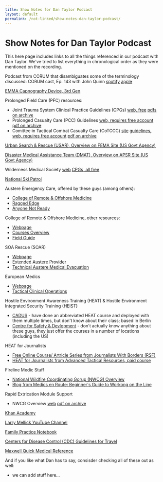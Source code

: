 ```yaml
---
title: Show Notes for Dan Taylor Podcast
layout: default
permalink: /not-linked/show-notes-dan-taylor-podcast/
---
```


# Show Notes for Dan Taylor Podcast

This here page includes links to all the things referenced in our podcast with Dan Taylor.  We've tried to list everything in chronological order as they were mentioned on the recording.


Podcast from CORUM that disambiguates some of the terminology discussed: CORUM cast, Ep. 143 with John Quinn [spotify](https://open.spotify.com/episode/5ybZ41uzmd45WnGj65T6Gz) [apple](https://podcasts.apple.com/us/podcast/143-mim25-john-quinn-damage-control-resus-ukraine/id1691996344?i=1000708707040)

[EMMA Capnography Device, 3rd Gen](https://www.masimo.com/products/wearables/emma-capnograph/)

Prolonged Field Care (PFC) resources:
- Joint Trauma System Clinical Practice Guidelines (CPGs) [web, free](https://jts.health.mil/index.cfm/CPGs/cpgs) [pdfs on archive](https://archive.org/details/prolonged-casualty-care-guidelines-21-dec-2021-id-91)
- Prolonged Casualty Care (PCC) Guidelines [web, requires free account](https://deployedmedicine.allogy.net/learner/collections/257/contents/2423) [pdf on archive](https://archive.org/details/prolonged-casualty-care-guidelines/Prolonged%20Casualty%20Care%20Guidelines)
- Comittee in Tactical Combat Casualty Care (CoTCCC) [site](https://jts.health.mil/index.cfm/committees/cotccc) [guidelines, web, requires free account](https://jts.health.mil/index.cfm/committees/cotccc/guidelines) [pdf on archive](https://archive.org/details/prolonged-casualty-care-guidelines/TCCC%20Guidelines)

[Urban Search & Rescue (USAR), Overview on FEMA Site (US Govt Agency)](https://www.fema.gov/emergency-managers/national-preparedness/frameworks/urban-search-rescue)

[Disaster Medical Assistance Team (DMAT), Overview on APSR Site (US Govt Agency)](https://aspr.hhs.gov/NDMS/Pages/dmat.aspx)

Wilderness Medical Society [web](https://wms.org/) [CPGs, all free](https://journals.sagepub.com/topic/collections-wem/wem-1-wilderness_medicine_clinical_practice_guidelines?journalCode=wem)

[National Ski Patrol](https://www.nsp.org/Web/NSPWebsite/Home.aspx)

Austere Emergency Care, offered by these guys (among others):
- [College of Remote & Offshore Medicine](https://corom.edu.mt/austere-emergency-care/)
- [Ragged Edge](https://www.raggededgesolutions.com/#Courses)
- [Anyone Not Ready](https://anyonenotready.com/aec/)

College of Remote & Offshore Medicine, other resources:
- [Webpage](https://corom.edu.mt/)
- [Courses Overview](https://corom.edu.mt/short-courses/)
- [Field Guide](https://corom.edu.mt/field-guide/)

SOA Rescue (SOAR)
- [Webpage](https://www.soarescue.com/)
- [Extended Austere Provider](https://www.soarescue.com/eap)
- [Technical Austere Medical Evacuation](https://www.soarescue.com/tame)

European Medics
- [Webpage](https://www.europeanmedics.eu/)
- [Tactical Clinical Operations](https://www.europeanmedics.eu/courses/tco-course)

Hostile Environment Awareness Training (HEAT) & Hostile Environment Integrated Security Training (HEIST)
- [CADUS](https://www.cadus.org/en/what-we-do/training/heat/) - have done an abbreviated HEAT course and deployed with them multiple times, but don't know about their class; based in Berlin 
- [Centre for Safety & Devlopment](https://www.centreforsafety.org/what-is-heat-training/) - don't actually know anything about these guys, they just offer the courses in a number of locations (including the US)

HEAT for Journalists
- [Free Online Course/ Artricle Series from Journalists With Borders (RSF)](https://safety.rsf.org/heat-for-journalists-part-1-preparing-for-civil-unrest/)
- [HEAT for Journalists from Advanced Tactical Resources, paid course](https://atr-ltd.co.uk/personal-safety-heat/sector-specific-heat-training/journalist-heat-training/)

Fireline Medic Stuff
- [National Wildfire Coordinating Gorup (NWCG) Overview](https://www.nwcg.gov/committee/incident-business-committee/ad-positions/paramedic-fireline)
- [Blog from Medics en Route: Beginner's Guide to Workong on the Line](https://www.medicsenroute.com/becoming-a-wildland-fire-line-medic/)

Rapid Extrication Module Support
- NWCG Overview [web](https://www.nwcg.gov/publications/pms552) [pdf on archive](https://archive.org/details/prolonged-casualty-care-guidelines/NWCG%20REMS%20Standards)

[Khan Academy](https://www.khanacademy.org/)

[Larry Mellick YouTube Channel](https://www.youtube.com/@lmellick)

[Family Practice Notebook](https://fpnotebook.com/)

[Centers for Disease Control (CDC) Guidelines for Travel](https://wwwnc.cdc.gov/travel)

[Maxwell Quick Medical Reference](https://maxwellbook.com/)




And if you like what Dan has to say, consisder checking all of these out as well:
- we can add stuff here...
